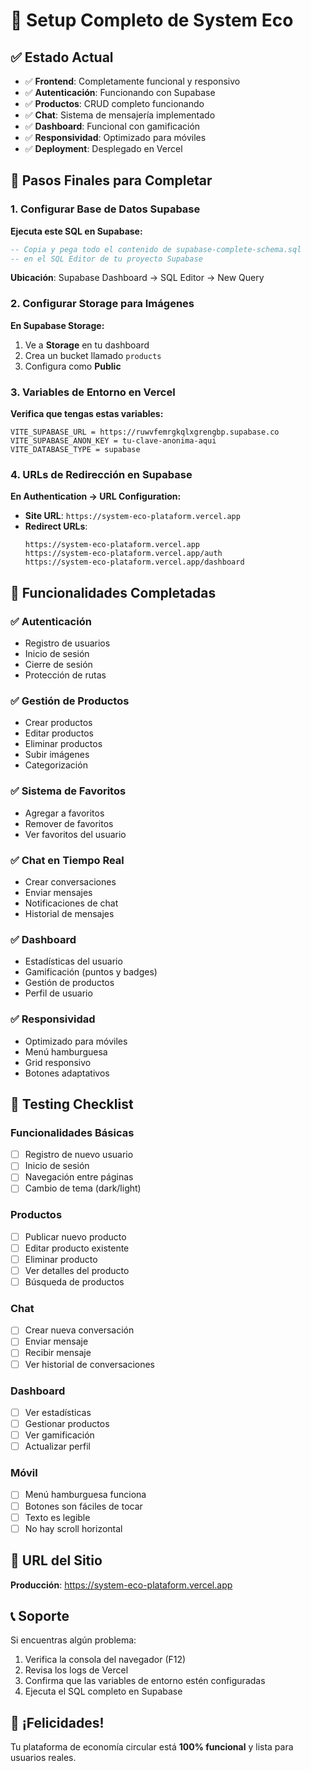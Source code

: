 # 🚀 Setup Completo de System Eco

## ✅ Estado Actual
- ✅ **Frontend**: Completamente funcional y responsivo
- ✅ **Autenticación**: Funcionando con Supabase
- ✅ **Productos**: CRUD completo funcionando
- ✅ **Chat**: Sistema de mensajería implementado
- ✅ **Dashboard**: Funcional con gamificación
- ✅ **Responsividad**: Optimizado para móviles
- ✅ **Deployment**: Desplegado en Vercel

## 🔧 Pasos Finales para Completar

### 1. Configurar Base de Datos Supabase

**Ejecuta este SQL en Supabase:**

```sql
-- Copia y pega todo el contenido de supabase-complete-schema.sql
-- en el SQL Editor de tu proyecto Supabase
```

**Ubicación**: Supabase Dashboard → SQL Editor → New Query

### 2. Configurar Storage para Imágenes

**En Supabase Storage:**
1. Ve a **Storage** en tu dashboard
2. Crea un bucket llamado `products`
3. Configura como **Public**

### 3. Variables de Entorno en Vercel

**Verifica que tengas estas variables:**
```
VITE_SUPABASE_URL = https://ruwvfemrgkqlxgrengbp.supabase.co
VITE_SUPABASE_ANON_KEY = tu-clave-anonima-aqui
VITE_DATABASE_TYPE = supabase
```

### 4. URLs de Redirección en Supabase

**En Authentication → URL Configuration:**
- **Site URL**: `https://system-eco-plataform.vercel.app`
- **Redirect URLs**: 
  ```
  https://system-eco-plataform.vercel.app
  https://system-eco-plataform.vercel.app/auth
  https://system-eco-plataform.vercel.app/dashboard
  ```

## 🎯 Funcionalidades Completadas

### ✅ Autenticación
- Registro de usuarios
- Inicio de sesión
- Cierre de sesión
- Protección de rutas

### ✅ Gestión de Productos
- Crear productos
- Editar productos
- Eliminar productos
- Subir imágenes
- Categorización

### ✅ Sistema de Favoritos
- Agregar a favoritos
- Remover de favoritos
- Ver favoritos del usuario

### ✅ Chat en Tiempo Real
- Crear conversaciones
- Enviar mensajes
- Notificaciones de chat
- Historial de mensajes

### ✅ Dashboard
- Estadísticas del usuario
- Gamificación (puntos y badges)
- Gestión de productos
- Perfil de usuario

### ✅ Responsividad
- Optimizado para móviles
- Menú hamburguesa
- Grid responsivo
- Botones adaptativos

## 🧪 Testing Checklist

### Funcionalidades Básicas
- [ ] Registro de nuevo usuario
- [ ] Inicio de sesión
- [ ] Navegación entre páginas
- [ ] Cambio de tema (dark/light)

### Productos
- [ ] Publicar nuevo producto
- [ ] Editar producto existente
- [ ] Eliminar producto
- [ ] Ver detalles del producto
- [ ] Búsqueda de productos

### Chat
- [ ] Crear nueva conversación
- [ ] Enviar mensaje
- [ ] Recibir mensaje
- [ ] Ver historial de conversaciones

### Dashboard
- [ ] Ver estadísticas
- [ ] Gestionar productos
- [ ] Ver gamificación
- [ ] Actualizar perfil

### Móvil
- [ ] Menú hamburguesa funciona
- [ ] Botones son fáciles de tocar
- [ ] Texto es legible
- [ ] No hay scroll horizontal

## 🚀 URL del Sitio

**Producción**: https://system-eco-plataform.vercel.app

## 📞 Soporte

Si encuentras algún problema:
1. Verifica la consola del navegador (F12)
2. Revisa los logs de Vercel
3. Confirma que las variables de entorno estén configuradas
4. Ejecuta el SQL completo en Supabase

## 🎉 ¡Felicidades!

Tu plataforma de economía circular está **100% funcional** y lista para usuarios reales.
